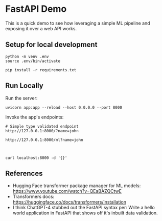 # FastAPI Demo

This is a quick demo to see how leveraging a simple ML pipeline and exposing it over a web API works.


## Setup for local development

```
python -m venv .env
source .env/bin/activate

pip install -r requirements.txt
```


## Run Locally

Run the server:

```
uvicorn app:app --reload --host 0.0.0.0 --port 8000
```


Invoke the app's endpoints:
```
# Simple type validated endpoint
http://127.0.0.1:8000/?name=john

http://127.0.0.1:8000/ml?name=john



curl localhost:8000 -d '{}'
```




## References

- Hugging Face transformer package manager for ML models: https://www.youtube.com/watch?v=QEaBAZQCtwE
- Transformers docs: https://huggingface.co/docs/transformers/installation
- I think ChatGPT-4 stubbed out the FastAPI syntax per: Write a hello world application in FastAPI that shows off it's inbuilt data validation.
